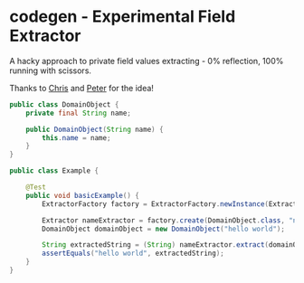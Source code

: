 codegen - Experimental Field Extractor
=======
A hacky approach to private field values extracting - 0% reflection, 100% running with scissors.

Thanks to [Chris](https://github.com/noctarius) and [Peter](https://github.com/peter-lawrey) for the idea!

```java
public class DomainObject {
    private final String name;

    public DomainObject(String name) {
        this.name = name;
    }
}
```

```java
public class Example {

    @Test
    public void basicExample() {
        ExtractorFactory factory = ExtractorFactory.newInstance(ExtractorFactory.Type.MAGIC);

        Extractor nameExtractor = factory.create(DomainObject.class, "name");
        DomainObject domainObject = new DomainObject("hello world");

        String extractedString = (String) nameExtractor.extract(domainObject);
        assertEquals("hello world", extractedString);
    }
}
```
